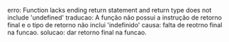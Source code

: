 
erro: Function lacks ending return statement and return type does not include 'undefined'
traducao: A função não possui a instrução de retorno final e o tipo de retorno não inclui 'indefinido'
causa: falta de reotrno final na funcao.
solucao: dar retorno final na funcao.